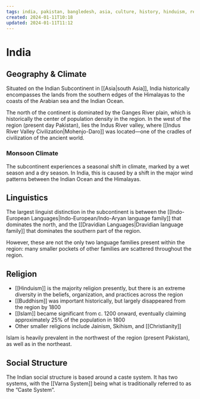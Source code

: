 ```yaml
---
tags: india, pakistan, bangledesh, asia, culture, history, hinduism, religion
created: 2024-01-11T10:18
updated: 2024-01-11T11:12
---
```


# India

## Geography & Climate

Situated on the Indian Subcontinent in [[Asia|south Asia]], India historically encompasses the lands from the southern edges of the Himalayas to the coasts of the Arabian sea and the Indian Ocean.

The north of the continent is dominated by the Ganges River plain, which is historically the center of population density in the region. In the west of the region (present day Pakistan), lies the Indus River valley, where [[Indus River Valley Civilization|Mohenjo-Daro]] was located—one of the cradles of civilization of the ancient world.

### Monsoon Climate

The subcontinent experiences a seasonal shift in climate, marked by a wet season and a dry season. In India, this is caused by a shift in the major wind patterns between the Indian Ocean and the Himalayas.

## Linguistics

The largest linguist distinction in the subcontinent is between the [[Indo-European Languages|Indo-European/Indo-Aryan language family]] that dominates the north, and the [[Dravidian Languages|Dravidian language family]] that dominates the southern part of the region.

However, these are not the only two language families present within the region: many smaller pockets of other families are scattered throughout the region.

## Religion

- [[Hinduism]] is the majority religion presently, but there is an extreme diversity in the beliefs, organization, and practices across the region
- [[Buddhism]] was important historically, but largely disappeared from the region by 1800
- [[Islam]] became significant from c. 1200 onward, eventually claiming approximately 25% of the population in 1800
- Other smaller religions include Jainism, Skihism, and [[Christianity]]

Islam is heavily prevalent in the northwest of the region (present Pakistan), as well as in the northeast.

## Social Structure

The Indian social structure is based around a caste system.  It has two systems, with the [[Varna System]] being what is traditionally referred to as the “Caste System”.